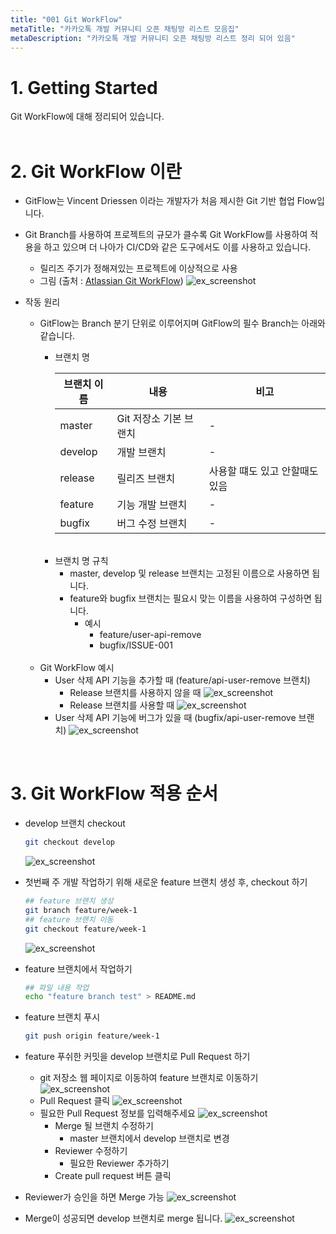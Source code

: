```yaml
---
title: "001 Git WorkFlow"
metaTitle: "카카오톡 개발 커뮤니티 오픈 채팅방 리스트 모음집"
metaDescription: "카카오톡 개발 커뮤니티 오픈 채팅방 리스트 정리 되어 있음"
---
```


# 1. Getting Started
Git WorkFlow에 대해 정리되어 있습니다.
<br/>
<br/>

# 2. Git WorkFlow 이란
- GitFlow는 Vincent Driessen 이라는 개발자가 처음 제시한 Git 기반 협업 Flow입니다. 
- Git Branch를 사용하여 프로젝트의 규모가 클수록 Git WorkFlow를 사용하여 적용을 하고 있으며 더 나아가 CI/CD와 같은 도구에서도 이를 사용하고 있습니다.
  - 릴리즈 주기가 정해져있는 프로젝트에 이상적으로 사용
  - 그림 (출처 : [Atlassian Git WorkFlow](https://www.atlassian.com/git/tutorials/comparing-workflows/gitflow-workflow))
    ![ex_screenshot](./assets//git-flow-atlassian.svg)

  
- 작동 원리
  - GitFlow는 Branch 분기 단위로 이루어지며 GitFlow의 필수 Branch는 아래와 같습니다.
    - 브랜치 명   

      |브랜치 이름|내용|비고|
      |---|---------------------|-----|
      |master|Git 저장소 기본 브랜치|-|
      |develop|개발 브랜치|-|
      |release|릴리즈 브랜치|사용할 떄도 있고 안할때도 있음|
      |feature|기능 개발 브랜치|-|
      |bugfix|버그 수정 브랜치|-|

    <br/>
    
    - 브랜치 명 규칙
      - master, develop 및 release 브랜치는 고정된 이름으로 사용하면 됩니다. 
      - feature와 bugfix 브랜치는 필요시 맞는 이름을 사용하여 구성하면 됩니다.
        - 예시
          - feature/user-api-remove
          - bugfix/ISSUE-001
  
  <br/>
  
  - Git WorkFlow 예시
    - User 삭제 API 기능을 추가할 때 (feature/api-user-remove 브랜치)
      - Release 브랜치를 사용하지 않을 때
        ![ex_screenshot](./assets//api-v1.png)
      - Release 브랜치를 사용할 때
        ![ex_screenshot](./assets//api-v2.png)
    - User 삭제 API 기능에 버그가 있을 때 (bugfix/api-user-remove 브랜치)
        ![ex_screenshot](./assets//git-test-11.png)

<br/>

# 3. Git WorkFlow 적용 순서
  - develop 브랜치 checkout
    ``` bash
    git checkout develop
    ```
    ![ex_screenshot](./assets//git-test-5.png)

  - 첫번째 주 개발 작업하기 위해 새로운 feature 브랜치 생성 후, checkout 하기
    ``` bash
    ## feature 브랜치 생성
    git branch feature/week-1
    ## feature 브랜치 이동
    git checkout feature/week-1
    ```
    ![ex_screenshot](./assets//git-test-4.png)

  - feature 브랜치에서 작업하기
    ``` bash
    ## 파일 내용 작업
    echo "feature branch test" > README.md
    ```

  - feature 브랜치 푸시
    ``` bash
    git push origin feature/week-1
    ```

  - feature 푸쉬한 커밋을 develop 브랜치로 Pull Request 하기
    - git 저장소 웹 페이지로 이동하여 feature 브랜치로 이동하기
    ![ex_screenshot](./assets//git-test-6.png)
    - Pull Request 클릭
    ![ex_screenshot](./assets//git-test-7.png)
    - 필요한 Pull Request 정보를 입력해주세요
    ![ex_screenshot](./assets//git-test-8.png)
      - Merge 될 브랜치 수정하기
        - master 브랜치에서 develop 브랜치로 변경
      - Reviewer 수정하기
        - 필요한 Reviewer 추가하기
      - Create pull request 버튼 클릭
    
  - Reviewer가 승인을 하면 Merge 가능
    ![ex_screenshot](./assets//git-test-9.png)

  - Merge이 성공되면 develop 브랜치로 merge 됩니다.
    ![ex_screenshot](./assets//git-test-10.png)